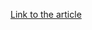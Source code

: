 [Link to the article](https://krebsonsecurity.com/2019/06/tracing-the-supply-chain-attack-on-android-2/)
